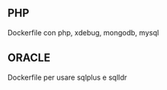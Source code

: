 PHP
-----
Dockerfile con php, xdebug, mongodb, mysql

ORACLE
-----
Dockerfile per usare sqlplus e sqlldr 

